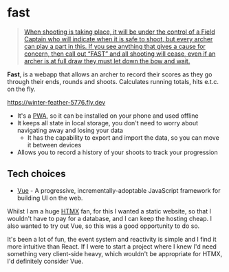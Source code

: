 # fast

> [When shooting is taking place, it will be under the control of a Field Captain who will indicate when it is safe to shoot, but every archer can play a part in this. If you see anything that gives a cause for concern, then call out “FAST” and all shooting will cease, even if an archer is at full draw they must let down the bow and wait.](http://bowmenofardleigh.com/shooting/glossary-of-archery-terms/#:~:text=SAFETY,on%20the%20bow.)

**Fast**, is a webapp that allows an archer to record their scores as they go through their ends, rounds and shoots. Calculates running totals, hits e.t.c. on the fly.

https://winter-feather-5776.fly.dev

- It's a [PWA](https://developer.mozilla.org/en-US/docs/Web/Progressive_web_apps), so it can be installed on your phone and used offline
- It keeps all state in local storage, you don't need to worry about navigating away and losing your data
  - It has the capability to export and import the data, so you can move it between devices
- Allows you to record a history of your shoots to track your progression

## Tech choices

- [Vue](https://vuejs.org/) - A progressive, incrementally-adoptable JavaScript framework for building UI on the web.

Whilst I am a huge [HTMX](https://quii.com/htmx_is_the_future) fan, for this I wanted a static website, so that I wouldn't have to pay for a database, and I can keep the hosting cheap. I also wanted to try out Vue, so this was a good opportunity to do so. 

It's been a lot of fun, the event system and reactivity is simple and I find it more intuitive than React. If I were to start a project where I knew I'd need something very client-side heavy, which wouldn't be appropriate for HTMX, I'd definitely consider Vue.